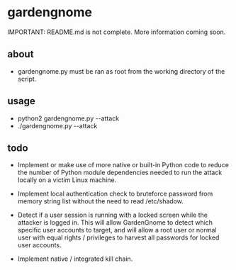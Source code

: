 # gardengnome

IMPORTANT: README.md is not complete. More information coming soon.

## about
  * gardengnome.py must be ran as root from the working directory of the script.

## usage
  * python2 gardengnome.py --attack
  * ./gardengnome.py --attack

## todo
  * Implement or make use of more native or built-in Python code to reduce the number of Python module dependencies
    needed to run the attack locally on a victim Linux machine.

  * Implement local authentication check to bruteforce password from memory string list without the need
    to read /etc/shadow.

  * Detect if a user session is running with a locked screen while the attacker is logged in.
    This will allow GardenGnome to detect which specific user accounts to target, and will
    allow a root user or normal user with equal rights / privileges to harvest all passwords
    for locked user accounts.

  * Implement native / integrated kill chain.
